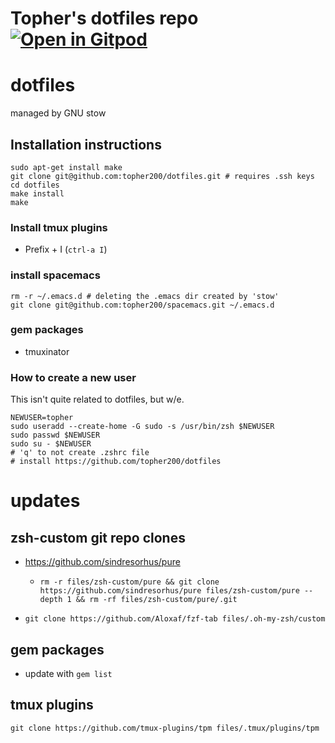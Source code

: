 # Topher's dotfiles repo [![Open in Gitpod](https://gitpod.io/button/open-in-gitpod.svg)](https://gitpod.io/#https://github.com/topher200/dotfiles)

# dotfiles

managed by GNU stow

## Installation instructions

```
sudo apt-get install make
git clone git@github.com:topher200/dotfiles.git # requires .ssh keys
cd dotfiles
make install
make
```

### Install tmux plugins

- Prefix + I (`ctrl-a I`)

### install spacemacs

```
rm -r ~/.emacs.d # deleting the .emacs dir created by 'stow'
git clone git@github.com:topher200/spacemacs.git ~/.emacs.d
```

### gem packages

- tmuxinator

### How to create a new user

This isn't quite related to dotfiles, but w/e.

```
NEWUSER=topher
sudo useradd --create-home -G sudo -s /usr/bin/zsh $NEWUSER
sudo passwd $NEWUSER
sudo su - $NEWUSER
# 'q' to not create .zshrc file
# install https://github.com/topher200/dotfiles
```

# updates

## zsh-custom git repo clones

- https://github.com/sindresorhus/pure

  - `rm -r files/zsh-custom/pure && git clone https://github.com/sindresorhus/pure files/zsh-custom/pure --depth 1 && rm -rf files/zsh-custom/pure/.git`

- `git clone https://github.com/Aloxaf/fzf-tab files/.oh-my-zsh/custom`

## gem packages

- update with `gem list`

## tmux plugins

```
git clone https://github.com/tmux-plugins/tpm files/.tmux/plugins/tpm
```
